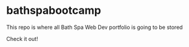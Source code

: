 # bathspabootcamp
This repo is where all Bath Spa Web Dev portfolio is going to be stored

Check it out! 

